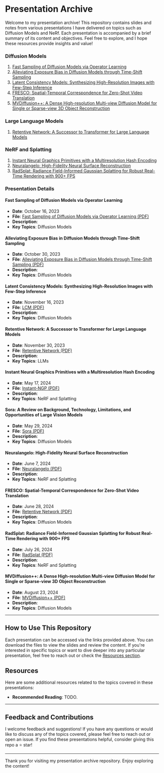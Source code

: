 # Presentation Archive

Welcome to my presentation archive! This repository contains slides and notes from various presentations I have delivered on topics such as Diffusion Models and NeRf. Each presentation is accompanied by a brief summary of its content and objectives. Feel free to explore, and I hope these resources provide insights and value!

### Diffusion Models
1. [Fast Sampling of Diffusion Models via Operator Learning](#fast-sampling-of-diffusion-models-via-operator-learning)
2. [Alleviating Exposure Bias in Diffusion Models through Time-Shift Sampling](#alleviating-exposure-bias-in-diffusion-models-through-time-shift-sampling)
3. [Latent Consistency Models: Synthesizing High-Resolution Images with Few-Step Inference](#latent-consistency-models-synthesizing-high-resolution-images-with-few-step-inference)
4. [FRESCO: Spatial-Temporal Correspondence for Zero-Shot Video Translation](#fresco-spatial-temporal-correspondence-for-zero-shot-video-translation)
5. [MVDiffusion++: A Dense High-resolution Multi-view Diffusion Model for Single or Sparse-view 3D Object Reconstruction](#mvdiffusion-a-dense-high-resolution-multi-view-diffusion-model-for-single-or-sparse-view-3d-object-reconstruction)

### Large Language Models
1. [Retentive Network: A Successor to Transformer for Large Language Models](#retentive-network-a-successor-to-transformer-for-large-language-models)

### NeRF and Splatting
1. [Instant Neural Graphics Primitives with a Multiresolution Hash Encoding](#instant-neural-graphics-primitives-with-a-multiresolution-hash-encoding)
2. [Neuralangelo: High-Fidelity Neural Surface Reconstruction](#neuralangelo-high-fidelity-neural-surface-reconstruction)
3. [RadSplat: Radiance Field-Informed Gaussian Splatting for Robust Real-Time Rendering with 900+ FPS](#radsplat-radiance-field-informed-gaussian-splatting-for-robust-real-time-rendering-with-900-fps)

### Presentation Details

#### Fast Sampling of Diffusion Models via Operator Learning

- **Date**: October 16, 2023
- **File**: [Fast Sampling of Diffusion Models via Operator Learning (PDF)](https://github.com/alimohammadiamirhossein/presentation-archive/blob/main/presentations/Diffusion/Fast%20Sampling%20of%20Diffusion%20Models%20via%20Operator%20Learning.pdf)
- **Description**: 
- **Key Topics**: Diffusion Models

#### Alleviating Exposure Bias in Diffusion Models through Time-Shift Sampling

- **Date**: October 30, 2023
- **File**: [Alleviating Exposure Bias in Diffusion Models through Time-Shift Sampling (PDF)](https://github.com/alimohammadiamirhossein/presentation-archive/blob/main/presentations/Diffusion/Alleviating%20Exposure%20Bias%20in%20Diffusion%20Models%20through%20Time-Shift%20Sampling.pdf)
- **Description**: 
- **Key Topics**: Diffusion Models

#### Latent Consistency Models: Synthesizing High-Resolution Images with Few-Step Inference

- **Date**: November 16, 2023
- **File**: [LCM (PDF)](-)
- **Description**: 
- **Key Topics**: Diffusion Models

#### Retentive Network: A Successor to Transformer for Large Language Models

- **Date**: November 30, 2023
- **File**: [Retentive Network (PDF)](https://github.com/alimohammadiamirhossein/presentation-archive/blob/main/presentations/Diffusion/Retentive%20Network.pdf)
- **Description**: 
- **Key Topics**: LLMs

#### Instant Neural Graphics Primitives with a Multiresolution Hash Encoding

- **Date**: May 17, 2024
- **File**: [Instant-NGP (PDF)](https://github.com/alimohammadiamirhossein/presentation-archive/blob/main/presentations/NeRF+Splatting/Instant%20Neural%20Graphics%20Primitives%20with%20a%20Multiresolution%20Hash%20Encoding.pdf)
- **Description**: 
- **Key Topics**: NeRF and Splatting

#### Sora: A Review on Background, Technology, Limitations, and Opportunities of Large Vision Models

- **Date**: May 29, 2024
- **File**: [Sora (PDF)](-)
- **Description**: 
- **Key Topics**: Diffusion Models

#### Neuralangelo: High-Fidelity Neural Surface Reconstruction

- **Date**: June 7, 2024
- **File**: [Neuralangelo (PDF)](-)
- **Description**: 
- **Key Topics**: NeRF and Splatting

#### FRESCO: Spatial-Temporal Correspondence for Zero-Shot Video Translation

- **Date**: June 28, 2024
- **File**: [Retentive Network (PDF)](-)
- **Description**: 
- **Key Topics**: Diffusion Models

#### RadSplat: Radiance Field-Informed Gaussian Splatting for Robust Real-Time Rendering with 900+ FPS

- **Date**: July 26, 2024
- **File**: [RadSplat (PDF)](-)
- **Description**: 
- **Key Topics**: NeRF and Splatting

#### MVDiffusion++: A Dense High-resolution Multi-view Diffusion Model for Single or Sparse-view 3D Object Reconstruction

- **Date**: August 23, 2024
- **File**: [MVDiffusion++ (PDF)](-)
- **Description**: 
- **Key Topics**: Diffusion Models

---

## How to Use This Repository

Each presentation can be accessed via the links provided above. You can download the files to view the slides and review the content. If you're interested in specific topics or want to dive deeper into any particular presentation, feel free to reach out or check the [Resources section](#resources).

## Resources

Here are some additional resources related to the topics covered in these presentations:

- **Recommended Reading**: TODO.


---

## Feedback and Contributions

I welcome feedback and suggestions! If you have any questions or would like to discuss any of the topics covered, please feel free to reach out or open an issue. If you find these presentations helpful, consider giving this repo a ⭐️ star!

---

Thank you for visiting my presentation archive repository. Enjoy exploring the content!
